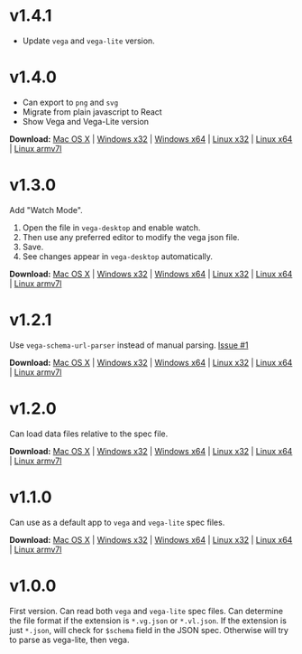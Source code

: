 # v1.4.1

- Update `vega` and `vega-lite` version.

# v1.4.0

- Can export to `png` and `svg`
- Migrate from plain javascript to React
- Show Vega and Vega-Lite version

**Download:**
[Mac OS X](https://goo.gl/3M7yAD) |
[Windows x32](https://goo.gl/rHropo) |
[Windows x64](https://goo.gl/TddfiD) |
[Linux x32](https://goo.gl/4GWBaS) |
[Linux x64](https://goo.gl/h5zHci) |
[Linux armv7l](https://goo.gl/4Ri9oT)

# v1.3.0

Add "Watch Mode".

1. Open the file in `vega-desktop` and enable watch.
2. Then use any preferred editor to modify the vega json file.
3. Save.
4. See changes appear in `vega-desktop` automatically.

**Download:**
[Mac OS X](https://goo.gl/XVh72p) |
[Windows x32](https://goo.gl/uWR6zp) |
[Windows x64](https://goo.gl/UQW4pb) |
[Linux x32](https://goo.gl/3ubjNT) |
[Linux x64](https://goo.gl/bnDnMC) |
[Linux armv7l](https://goo.gl/2kkuau)

# v1.2.1

Use `vega-schema-url-parser` instead of manual parsing. [Issue #1](https://github.com/kristw/vega-desktop/issues/1)

**Download:**
[Mac OS X](https://drive.google.com/open?id=0B3gNKxO3XU4dX1cwUks1Y2hXTk0) |
[Windows x32](https://drive.google.com/open?id=0B3gNKxO3XU4dMkRTVFRRQ09BTDA) |
[Windows x64](https://drive.google.com/open?id=0B3gNKxO3XU4dbldwQW5PaVlQeTA) |
[Linux x32](https://drive.google.com/open?id=0B3gNKxO3XU4dRll2Z0VXU3lfZmc) |
[Linux x64](https://drive.google.com/open?id=0B3gNKxO3XU4dMHFPOW1UeEFwX2M) |
[Linux armv7l](https://drive.google.com/open?id=0B3gNKxO3XU4da2RtYnc3YW1oS1E)

# v1.2.0

Can load data files relative to the spec file.

**Download:**
[Mac OS X](https://drive.google.com/open?id=0B3gNKxO3XU4dYjNwckZMb1NtU2M) |
[Windows x32](https://drive.google.com/open?id=0B3gNKxO3XU4dWGhjb09Fbzl1LVU) |
[Windows x64](https://drive.google.com/open?id=0B3gNKxO3XU4dTVNOSmd1aTNVUjg) |
[Linux x32](https://drive.google.com/open?id=0B3gNKxO3XU4dS1hpUWRPbkd0cUU) |
[Linux x64](https://drive.google.com/open?id=0B3gNKxO3XU4dQUdVU2JjZWJVcDg) |
[Linux armv7l](https://drive.google.com/open?id=0B3gNKxO3XU4dLXFaS01BLURrOVE)

# v1.1.0

Can use as a default app to `vega` and `vega-lite` spec files.

**Download:**
[Mac OS X](https://drive.google.com/open?id=0B3gNKxO3XU4dVUprd0VSZUEyUWM) |
[Windows x32](https://drive.google.com/open?id=0B3gNKxO3XU4dM0h0XzA1X1pnMkk) |
[Windows x64](https://drive.google.com/open?id=0B3gNKxO3XU4dTThFUDNDR2ROQTQ) |
[Linux x32](https://drive.google.com/open?id=0B3gNKxO3XU4dWFdfaU52RFVXMFk) |
[Linux x64](https://drive.google.com/open?id=0B3gNKxO3XU4dTVcyWk1Nd0JMekU) |
[Linux armv7l](https://drive.google.com/open?id=0B3gNKxO3XU4dY0dEOGluakNEa1E)

# v1.0.0

First version. Can read both `vega` and `vega-lite` spec files.
Can determine the file format if the extension is `*.vg.json` or `*.vl.json`.
If the extension is just `*.json`, will check for `$schema` field in the JSON spec.
Otherwise will try to parse as vega-lite, then vega.
